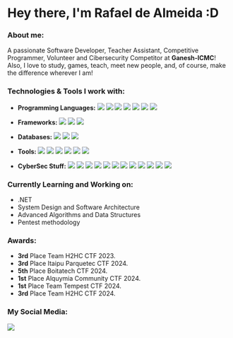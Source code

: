 <h1>Hey there, I'm Rafael de Almeida :D</h1>

<h3> About me:</h3>

A passionate Software Developer, Teacher Assistant, Competitive Programmer, Volunteer and Cibersecurity Competitor at **Ganesh-ICMC**! Also, I love to study, games, teach, meet new people, and, of course, make the difference wherever I am!

<h3>Technologies & Tools I work with:</h3>

* **Programming Languages:**
  <img src="https://img.shields.io/badge/-C-A8B9CC?logo=c&logoColor=white&logoWidth=30"></img>
  <img src="https://img.shields.io/badge/-C++-00599C?logo=cpp&logoColor=white&logoWidth=30"></img>
  <img src="https://img.shields.io/badge/-CSharp-000000?logo=cs&logoColor=white&logoWidth=30"></img>
  <img src="https://img.shields.io/badge/-Python-3776AB?logo=python&logoColor=white&logoWidth=30"></img>
  <img src="https://img.shields.io/badge/-Javascript-F7DF1E?logo=javascript&logoColor=white&logoWidth=30"></img>
  <img src="https://img.shields.io/badge/-Typescript-3178C6?logo=typescript&logoColor=white&logoWidth=30"></img>
  <img src="https://img.shields.io/badge/-Java-FFFFFF?logo=java&logoColor=white&logoWidth=30"></img>
  <p></p>
* **Frameworks:**
  <img src="https://img.shields.io/badge/-ReactJs-61DAFB?logo=react&logoColor=white&logoWidth=30"></img>
  <img src="https://img.shields.io/badge/-Flask-000000?logo=flask&logoColor=white&logoWidth=30"></img>
  <img src="https://img.shields.io/badge/-.Net-512BD4?logo=.Net&logoColor=white&logoWidth=30"></img>
  <p></p>
* **Databases:**
  <img src="https://img.shields.io/badge/-MySQL-4479A1?logo=mysql&logoColor=white&logoWidth=30"></img>
  <img src="https://img.shields.io/badge/-Postgresql-4169E1?logo=postgresql&logoColor=white&logoWidth=30"></img>
  <img src="https://img.shields.io/badge/-MongoDB-47A248?logo=mongodb&logoColor=white&logoWidth=30"></img>
  <p></p>
* **Tools:**
  <img src="https://img.shields.io/badge/-Git-F05032?logo=git&logoColor=white&logoWidth=30"></img>
  <img src="https://img.shields.io/badge/-Github-181717?logo=github&logoColor=white&logoWidth=30"></img>
  <img src="https://img.shields.io/badge/-Figma-F24E1E?logo=figma&logoColor=white&logoWidth=30"></img>
  <img src="https://img.shields.io/badge/-Kanban-4479A1?logo=kanban&logoColor=white&logoWidth=30"></img>
  <img src="https://img.shields.io/badge/-Scrum-4169E1?logo=scrum&logoColor=white&logoWidth=30"></img>
  <img src="https://img.shields.io/badge/-Tailwind-06B6D4?logo=tailwindcss&logoColor=white&logoWidth=30"></img>
  <p></p>
* **CyberSec Stuff:**
  <img src="https://img.shields.io/badge/-NMap-06B6D4?logo=&logoColor=white&logoWidth=30"></img>
  <img src="https://img.shields.io/badge/-Burp_Suite-FF6633?logo=burpsuite&logoColor=white&logoWidth=30"></img>
  <img src="https://img.shields.io/badge/-OWASP_TOP_10-000000?logo=owasp&logoColor=white&logoWidth=30"></img>
  <img src="https://img.shields.io/badge/-Hashcat-000000?logo=&logoColor=white&logoWidth=30"></img>
  <img src="https://img.shields.io/badge/-John_The_Ripper-FFD900?logo=&logoColor=white&logoWidth=30"></img>
  <img src="https://img.shields.io/badge/-FFUF-40B3D8?logo=&logoColor=white&logoWidth=30"></img>
  <img src="https://img.shields.io/badge/-Dirsearch-546DF9?logo=s&logoColor=white&logoWidth=30"></img>
  <img src="https://img.shields.io/badge/-Kali_Linux-557C94?logo=kalilinux&logoColor=white&logoWidth=30"></img>
  <img src="https://img.shields.io/badge/-Ghidra-B32629?logo=&logoColor=white&logoWidth=30"></img>
  <img src="https://img.shields.io/badge/-Binary_Ninja-E62B1E?logo=&logoColor=white&logoWidth=30"></img>
  <img src="https://img.shields.io/badge/-Wireshark-1679A7?logo=wireshark&logoColor=white&logoWidth=30"></img>
  <img src="https://img.shields.io/badge/-Gdb-9933CC?logo=&logoColor=white&logoWidth=30"></img>
  <p></p>

<h3>Currently Learning and Working on:</h3>

* .NET
* System Design and Software Architecture
* Advanced Algorithms and Data Structures
* Pentest methodology

<h3>Awards:</h3>

* **3rd** Place Team H2HC CTF 2023.
* **3rd** Place Itaipu Parquetec CTF 2024.
* **5th** Place Boitatech CTF 2024.
* **1st** Place Alquymia Community CTF 2024.
* **1st** Place Team Tempest CTF 2024.
* **3rd** Place Team H2HC CTF 2024.

<h3>My Social Media:</h3>

<a href="https://www.linkedin.com/in/rafaeldealmeida9/"><img src="https://img.shields.io/badge/-Linkedin-1477D1?logo=&linkedinColor=white&logoWidth=30"></img></a>
<!--
**rafaelalmeida9/rafaelalmeida9** is a ✨ _special_ ✨ repository because its `README.md` (this file) appears on your GitHub profile.

Here are some ideas to get you started:

- 🔭 I’m currently working on ...
- 🌱 I’m currently learning ...
- 👯 I’m looking to collaborate on ...
- 🤔 I’m looking for help with ...
- 💬 Ask me about ...
- 📫 How to reach me: ...
- 😄 Pronouns: ...
- ⚡ Fun fact: ...
-->
